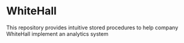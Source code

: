 # WhiteHall
This repository provides intuitive stored procedures to help company WhiteHall implement an analytics system 
